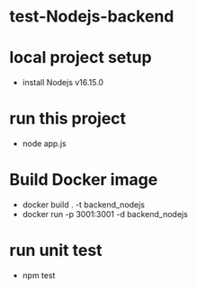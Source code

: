 # test-Nodejs-backend
# local project setup

- install Nodejs v16.15.0

# run this project

- node app.js

# Build Docker image

- docker build . -t backend_nodejs
- docker run -p 3001:3001 -d backend_nodejs

# run unit test

- npm test
